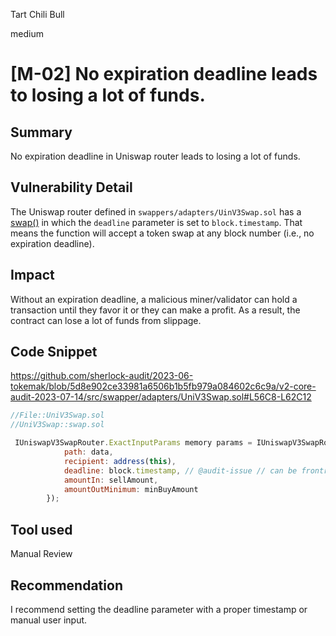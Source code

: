 Tart Chili Bull

medium

# [M-02] No expiration deadline leads to losing a lot of funds.
## Summary

No expiration deadline in Uniswap router leads to losing a lot of funds. 

## Vulnerability Detail

The Uniswap router defined in `swappers/adapters/UinV3Swap.sol` has a [swap()](https://github.com/sherlock-audit/2023-06-tokemak/blob/5d8e902ce33981a6506b1b5fb979a084602c6c9a/v2-core-audit-2023-07-14/src/swapper/adapters/UniV3Swap.sol#L46C1-L65C6) in which the `deadline` parameter is set to `block.timestamp`. That means the function will accept a token swap at any block number (i.e., no expiration deadline).

## Impact

Without an expiration deadline, a malicious miner/validator can hold a transaction until they favor it or they can make a profit. As a result, the contract can lose a lot of funds from slippage.

## Code Snippet

https://github.com/sherlock-audit/2023-06-tokemak/blob/5d8e902ce33981a6506b1b5fb979a084602c6c9a/v2-core-audit-2023-07-14/src/swapper/adapters/UniV3Swap.sol#L56C8-L62C12

```javascript
//File::UniV3Swap.sol
//UniV3Swap::swap.sol

 IUniswapV3SwapRouter.ExactInputParams memory params = IUniswapV3SwapRouter.ExactInputParams({
            path: data,
            recipient: address(this),
            deadline: block.timestamp, // @audit-issue // can be frontrun
            amountIn: sellAmount,
            amountOutMinimum: minBuyAmount
        });
```
## Tool used

Manual Review

## Recommendation

I recommend setting the deadline parameter with a proper timestamp or manual user input.
